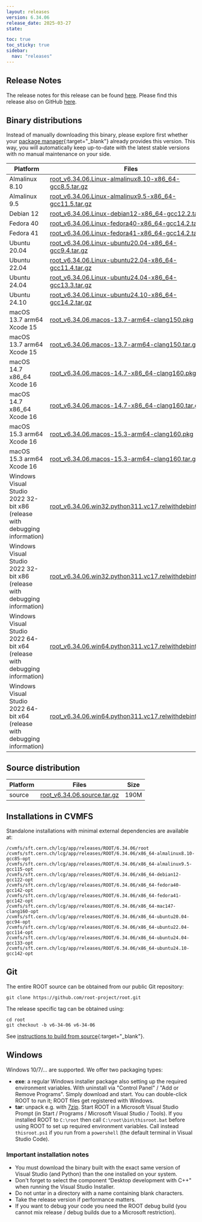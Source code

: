 ```yaml
---
layout: releases
version: 6.34.06
release_date: 2025-03-27
state:

toc: true
toc_sticky: true
sidebar:
  nav: "releases"
---
```



## Release Notes

The release notes for this release can be found [here](https://root.cern/doc/v634/release-notes.html#release-6.34.06).
Please find this release also on GitHub [here](https://github.com/root-project/root/releases/tag/v6-34-06).

## Binary distributions

Instead of manually downloading this binary, please explore first whether your [package manager](../../install/#install-via-a-package-manager){:target="\_blank"} already provides this version.
This way, you will automatically keep up-to-date with the latest stable versions with no manual maintenance on your side.

| Platform       | Files | Size |
|-----------|-------|-----|
| Almalinux 8.10 | [root_v6.34.06.Linux-almalinux8.10-x86_64-gcc8.5.tar.gz](https://root.cern/download/root_v6.34.06.Linux-almalinux8.10-x86_64-gcc8.5.tar.gz) | 280M |
| Almalinux 9.5 | [root_v6.34.06.Linux-almalinux9.5-x86_64-gcc11.5.tar.gz](https://root.cern/download/root_v6.34.06.Linux-almalinux9.5-x86_64-gcc11.5.tar.gz) | 300M |
| Debian 12 | [root_v6.34.06.Linux-debian12-x86_64-gcc12.2.tar.gz](https://root.cern/download/root_v6.34.06.Linux-debian12-x86_64-gcc12.2.tar.gz) | 287M |
| Fedora 40 | [root_v6.34.06.Linux-fedora40-x86_64-gcc14.2.tar.gz](https://root.cern/download/root_v6.34.06.Linux-fedora40-x86_64-gcc14.2.tar.gz) | 307M |
| Fedora 41 | [root_v6.34.06.Linux-fedora41-x86_64-gcc14.2.tar.gz](https://root.cern/download/root_v6.34.06.Linux-fedora41-x86_64-gcc14.2.tar.gz) | 296M |
| Ubuntu 20.04 | [root_v6.34.06.Linux-ubuntu20.04-x86_64-gcc9.4.tar.gz](https://root.cern/download/root_v6.34.06.Linux-ubuntu20.04-x86_64-gcc9.4.tar.gz) | 291M |
| Ubuntu 22.04 | [root_v6.34.06.Linux-ubuntu22.04-x86_64-gcc11.4.tar.gz](https://root.cern/download/root_v6.34.06.Linux-ubuntu22.04-x86_64-gcc11.4.tar.gz) | 290M |
| Ubuntu 24.04 | [root_v6.34.06.Linux-ubuntu24.04-x86_64-gcc13.3.tar.gz](https://root.cern/download/root_v6.34.06.Linux-ubuntu24.04-x86_64-gcc13.3.tar.gz) | 287M |
| Ubuntu 24.10 | [root_v6.34.06.Linux-ubuntu24.10-x86_64-gcc14.2.tar.gz](https://root.cern/download/root_v6.34.06.Linux-ubuntu24.10-x86_64-gcc14.2.tar.gz) | 289M |
| macOS 13.7 arm64 Xcode 15 | [root_v6.34.06.macos-13.7-arm64-clang150.pkg](https://root.cern/download/root_v6.34.06.macos-13.7-arm64-clang150.pkg) | 416M |
| macOS 13.7 arm64 Xcode 15 | [root_v6.34.06.macos-13.7-arm64-clang150.tar.gz](https://root.cern/download/root_v6.34.06.macos-13.7-arm64-clang150.tar.gz) | 273M |
| macOS 14.7 x86_64 Xcode 16 | [root_v6.34.06.macos-14.7-x86_64-clang160.pkg](https://root.cern/download/root_v6.34.06.macos-14.7-x86_64-clang160.pkg) | 447M |
| macOS 14.7 x86_64 Xcode 16 | [root_v6.34.06.macos-14.7-x86_64-clang160.tar.gz](https://root.cern/download/root_v6.34.06.macos-14.7-x86_64-clang160.tar.gz) | 295M |
| macOS 15.3 arm64 Xcode 16 | [root_v6.34.06.macos-15.3-arm64-clang160.pkg](https://root.cern/download/root_v6.34.06.macos-15.3-arm64-clang160.pkg) | 437M |
| macOS 15.3 arm64 Xcode 16 | [root_v6.34.06.macos-15.3-arm64-clang160.tar.gz](https://root.cern/download/root_v6.34.06.macos-15.3-arm64-clang160.tar.gz) | 286M |
| Windows Visual Studio 2022 32-bit x86 (release with debugging information) | [root_v6.34.06.win32.python311.vc17.relwithdebinfo.exe](https://root.cern/download/root_v6.34.06.win32.python311.vc17.relwithdebinfo.exe) | 488M |
| Windows Visual Studio 2022 32-bit x86 (release with debugging information) | [root_v6.34.06.win32.python311.vc17.relwithdebinfo.zip](https://root.cern/download/root_v6.34.06.win32.python311.vc17.relwithdebinfo.zip) | 957M |
| Windows Visual Studio 2022 64-bit x64 (release with debugging information) | [root_v6.34.06.win64.python311.vc17.relwithdebinfo.exe](https://root.cern/download/root_v6.34.06.win64.python311.vc17.relwithdebinfo.exe) | 499M |
| Windows Visual Studio 2022 64-bit x64 (release with debugging information) | [root_v6.34.06.win64.python311.vc17.relwithdebinfo.zip](https://root.cern/download/root_v6.34.06.win64.python311.vc17.relwithdebinfo.zip) |  10M |

## Source distribution

| Platform       | Files | Size |
|-----------|-------|-----|
| source | [root_v6.34.06.source.tar.gz](https://root.cern/download/root_v6.34.06.source.tar.gz) | 190M |


## Installations in CVMFS

Standalone installations with minimal external dependencies are available at:
~~~
/cvmfs/sft.cern.ch/lcg/app/releases/ROOT/6.34.06/root
/cvmfs/sft.cern.ch/lcg/app/releases/ROOT/6.34.06/x86_64-almalinux8.10-gcc85-opt
/cvmfs/sft.cern.ch/lcg/app/releases/ROOT/6.34.06/x86_64-almalinux9.5-gcc115-opt
/cvmfs/sft.cern.ch/lcg/app/releases/ROOT/6.34.06/x86_64-debian12-gcc122-opt
/cvmfs/sft.cern.ch/lcg/app/releases/ROOT/6.34.06/x86_64-fedora40-gcc142-opt
/cvmfs/sft.cern.ch/lcg/app/releases/ROOT/6.34.06/x86_64-fedora41-gcc142-opt
/cvmfs/sft.cern.ch/lcg/app/releases/ROOT/6.34.06/x86_64-mac147-clang160-opt
/cvmfs/sft.cern.ch/lcg/app/releases/ROOT/6.34.06/x86_64-ubuntu20.04-gcc94-opt
/cvmfs/sft.cern.ch/lcg/app/releases/ROOT/6.34.06/x86_64-ubuntu22.04-gcc114-opt
/cvmfs/sft.cern.ch/lcg/app/releases/ROOT/6.34.06/x86_64-ubuntu24.04-gcc133-opt
/cvmfs/sft.cern.ch/lcg/app/releases/ROOT/6.34.06/x86_64-ubuntu24.10-gcc142-opt
~~~


## Git

The entire ROOT source can be obtained from our public Git repository:

~~~
git clone https://github.com/root-project/root.git
~~~
The release specific tag can be obtained using:
~~~
cd root
git checkout -b v6-34-06 v6-34-06
~~~

See [instructions to build from source](../../install/#build-from-source){:target="\_blank"}.

## Windows

Windows 10/7/... are supported. We offer two packaging types:

 * **exe**: a regular Windows installer package also setting up the required environment variables. With uninstall via "Control Panel" / "Add or Remove Programs". Simply download and start. You can double-click ROOT to run it; ROOT files get registered with Windows.
 * **tar**: unpack e.g. with [7zip](https://www.7-zip.org). Start ROOT in a Microsoft Visual Studio Prompt (in Start / Programs / Microsoft Visual Studio / Tools). If you installed ROOT to `C:\root` then call `C:\root\bin\thisroot.bat` before using ROOT to set up required environment variables. Call instead `thisroot.ps1` if you run from a `powershell` (the default terminal in Visual Studio Code).

### Important installation notes

 * You must download the binary built with the exact same version of Visual Studio (and Python) than the one installed on your system.
 * Don't forget to select the component “Desktop development with C++" when running the Visual Studio Installer.
 * Do not untar in a directory with a name containing blank characters.
 * Take the release version if performance matters.
 * If you want to debug your code you need the ROOT debug build (you cannot mix release / debug builds due to a Microsoft restriction).
